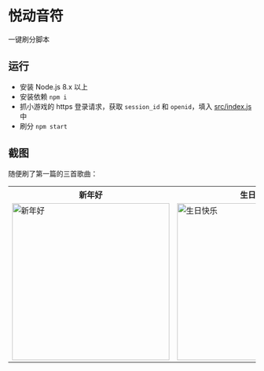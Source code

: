 # 悦动音符

一键刷分脚本

## 运行
- 安装 Node.js 8.x 以上
- 安装依赖 `npm i`
- 抓小游戏的 https 登录请求，获取 `session_id` 和 `openid`，填入 [src/index.js](src/index.js) 中
- 刷分 `npm start`

## 截图

随便刷了第一篇的三首歌曲：

<table>
  <tr>
    <th>新年好</th>
    <th>生日快乐</th>
    <th>铃儿响叮当</th>
  </tr>
  <tr>
    <td>
      <img width="320" src="https://user-images.githubusercontent.com/8413791/35319659-caa60b64-011b-11e8-9051-29e31365164b.png" alt="新年好">
    </td>
    <td>
      <img width="320" src="https://user-images.githubusercontent.com/8413791/35319663-d07374be-011b-11e8-98ac-d22a1df66391.png" alt="生日快乐">
    </td>
    <td>
      <img width="320" src="https://user-images.githubusercontent.com/8413791/35319779-51f28598-011c-11e8-9eaf-260ad2244986.png" alt="铃儿响叮当">
    </td>
  </tr>
</table>

